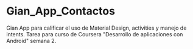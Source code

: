 # Gian_App_Contactos
Gian
App para calificar el uso de Material Design, activities y manejo de intents.
Tarea para curso de Coursera "Desarrollo de aplicaciones con Android" semana 2.

